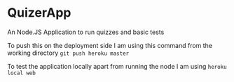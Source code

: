 # QuizerApp
An Node.JS Application to run quizzes and basic tests 

To push this on the deployment side I am using this command from the working directory
`git push heroku master`

To test the application locally apart from running the node I am using 
`heroku local web`